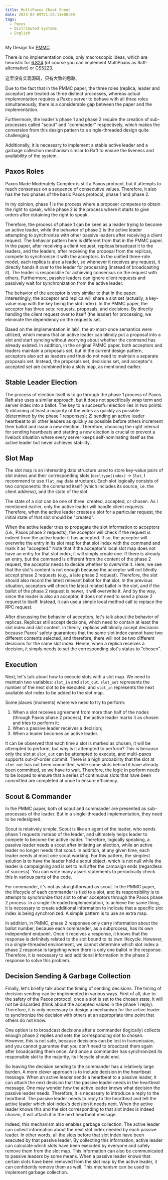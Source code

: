 ```yaml
---
title: MultiPaxos Cheat Sheet
date: 2023-03-09T21:25:11+08:00
tags:
  - Paxos
  - Distributed Systems
  - English
---
```


My Design for [PMMC](https://paxos.systems/).

There is no implementation code, only macroscopic ideas, which are heuristic for [6.824](http://nil.csail.mit.edu/6.824/2022/) (of course you can implement MultiPaxos as Raft-alternative) or [CS5223](https://nusmods.com/courses/CS5223/distributed-systems).

这里没有实现源码，只有大致的思路。

<!--more-->

Due to the fact that in the PMMC paper, the three roles (replica, leader and acceptor) are treated as three distinct processes, whereas actual implementation requires a Paxos server to behave with all three roles simultaneously, there is a considerable gap between the paper and the implementation.

Furthermore, the leader's phase 1 and phase 2 require the creation of sub-processes called "scout" and "commander" respectively, which makes the conversion from this design pattern to a single-threaded design quite challenging.

Additionally, it is necessary to implement a stable active leader and a garbage collection mechanism similar to Raft to ensure the liveness and availability of the system.

## Paxos Roles

Paxos Made Moderately Complex is still a Paxos protocol, but it attempts to reach consensus on a sequence of consecutive values. Therefore, it also has the two phases of the basic Paxos protocol, phase 1 and phase 2.

In my opinion, phase 1 is the process where a proposer competes to obtain the right to speak, while phase 2 is the process where it starts to give orders after obtaining the right to speak.

Therefore, the process of phase 1 can be seen as a leader trying to become an active leader, while the behavior of phase 2 is the active leader attempting to synchronize with other passive leaders after receiving a client request. The behavior pattern here is different from that in the PMMC paper. In the paper, after receiving a client request, replicas broadcast it to the leaders, and the leaders, after receiving the proposal from the replicas, compete to synchronize it with the acceptors. In the unified three-role model, each replica is also a leader, so whenever it receives any request, it directly hands it over to the leader for processing (instead of broadcasting it). The leader is responsible for achieving consensus on the request with others. Furthermore, passive leaders can ignore client requests and passively wait for synchronization from the active leader.

The behavior of the acceptor is very similar to that in the paper. Interestingly, the acceptor and replica will share a slot set (actually, a key-value map with the key being the slot index). In the PMMC paper, the acceptor has three sets: requests, proposals, and decisions. By directly handing the client request over to itself (the leader) for processing, we eliminate the dependency on the requests set.

Based on the implementation in lab1, the at-most-once semantics were utilized, which means that an active leader can blindly put a proposal into a slot and start syncing without worrying about whether the command has already existed. In addition, in the original PMMC paper, both acceptors and leaders maintain a proposals set, but in the current design pattern, acceptors also act as leaders and thus do not need to maintain a separate proposals set. Instead, the proposals set, decisions set, and acceptor's accepted set are combined into a slots map, as mentioned earlier.

## Stable Leader Election

The process of election itself is to go through the phase 1 process of Paxos. Raft also uses a similar approach, but it does not specifically wrap term and server index into a ballot. The key to a successful election lies in two points: 1) obtaining at least a majority of the votes as quickly as possible (determined by the phase 1 responses); 2) sending an active leader heartbeat to all other leaders as quickly as possible before others increment their ballot and issue a new election. Therefore, choosing the right interval for sending heartbeats and starting a new election is crucial to prevent a livelock situation where every server keeps self-nominating itself as the active leader but never achieves stability.

## Slot Map

The slot map is an interesting data structure used to store key-value pairs of slot indexs and their corresponding slots (`decltype(index)` -> `Slot`, I recommend to use `flat_map` data structure). Each slot logically consists of two components: the command itself (which includes its source, i.e. the client address), and the state of the slot.

The state of a slot can be one of three: created, accepted, or chosen. As I mentioned earlier, only the active leader will handle client requests. Therefore, when the active leader creates a slot for a particular request, the initial state of that slot should be "created".

When the active leader tries to propagate the slot information to acceptors (i.e., Paxos phase 2 requests), the acceptor will check if the request is indeed from the active leader it has accepted. If so, the acceptor will overwrite the entry in its slot map for that slot index with the command and mark it as "accepted." Note that if the acceptor's local slot map does not have an entry for that slot index, it will simply create one. If there is already an entry, but the command is different from the content of the phase 2 request, the acceptor needs to decide whether to overwrite it. Here, we see that the slot's content is not enough because the acceptor will not blindly accept phase 2 requests (e.g., a late phase 2 request). Therefore, the slot should also record the latest relevant ballot for that slot. In the previous situation, acceptors will check the latest related ballot in the slot, and if the ballot of the phase 2 request is newer, it will overwrite it. And by the way, since the leader is also an acceptor, it does not need to send a phase 2 request to itself. Instead, it can use a simple local method call to replace the RPC request.

After discussing the behavior of acceptors, let's talk about the behavior of replicas. Replicas still accept decisions, which need to contain at least the slot index and slot content. In theory, replicas will blindly accept decisions because Paxos' safety guarantees that the same slot index cannot have two different contents selected, and therefore, there will not be two different decisions for the same slot index. Hence, when a replica receives a decision, it simply needs to set the corresponding slot's status to "chosen".

## Execution

Next, let's talk about how to execute slots with a slot map. We need to maintain two variables: `slot_in` and `slot_out`. `slot_out` represents the number of the next slot to be executed, and `slot_in` represents the next available slot index to be added to the slot map.

Some places (moments) where we need to try to perform:

1. When a slot receives agreement from more than half of the nodes (through Paxos phase 2 process), the active leader marks it as chosen and tries to perform it;
2. When a passive leader receives a decision;
3. When a leader becomes an active leader.

It can be observed that each time a slot is marked as chosen, it will be attempted to perform, but why is it attempted to perform? This is because only the slot at `slot_out` can be attempted to execute, and multi-paxos supports out-of-order commit. There is a high probability that the slot at `slot_out` has not been committed, while some slots behind it have already been committed, so we have to wait. Therefore, the logic in perform needs to be looped to ensure that a series of continuous slots that have been committed are completed at once to ensure efficiency.

## Scout & Commander

In the PMMC paper, both of scout and commander are presented as sub-processes of the leader. But in a single-threaded implementation, they need to be redesigned.

Scout is relatively simple. Scout is like an agent of the leader, who sends phase 1 requests instead of the leader, and ultimately helps leader to compete to become the active leader. Therefore, logically speaking, a passive leader needs a scout after initiating an election, while an active leader no longer needs that scout. In addition, at any given time, each leader needs at most one scout working. For this pattern, the simplest solution is to have the leader hold a scout object, which is not null while the leader is campaigning and is set to null after the campaign ends (regardless of success). You can write many assert statements to periodically check this in various parts of the code.

For commander, it's not as straightforward as scout. In the PMMC paper, the lifecycle of each commander is tied to a slot, and its responsibility is to attempt to synchronize that slot to other acceptors through the Paxos phase 2 process. In a single-threaded implementation, to achieve the same thing, it is necessary to create additional information to indicate that a specific slot index is being synchronized. A simple pattern is to use an extra map.

In addition, in PMMC, phase 2 responses only carry information about the ballot number, because each commander, as a subprocess, has its own independent endpoint. Once it receives a response, it knows that the response is definitely related to the slot bound to its own lifecycle. However, in a single-threaded environment, we cannot determine which slot index a phase 2 response is targeting when there is only one ballot in the response. Therefore, it is necessary to add additional information in the phase 2 response to solve this problem.

## Decision Sending & Garbage Collection

Finally, let's briefly talk about the timing of sending decisions. The timing of decision sending can be implemented in various ways. First of all, due to the safety of the Paxos protocol, once a slot is set to the chosen state, it will not be discarded (think about the accepted values in the phase 1 reply). Therefore, it is only necessary to design a mechanism for the active leader to synchronize the decision with others at an appropriate time point that others do not know.

One option is to broadcast decisions after a commander (logically) collects enough phase 2 replies and sets the corresponding slot to chosen. However, this is not safe, because decisions can be lost in transmission, and you cannot guarantee that you don't need to broadcast them again after broadcasting them once. And once a commander has synchronized its responsible slot to the majority, its lifecycle should end.

So leaving the decision sending to the commander has a relatively large burden. A more clever approach is to include decision in the heartbeat message. When an active leader sends a heartbeat to a passive leader, it can attach the next decision that the passive leader needs in the heartbeat message. One may wonder how the active leader knows what decision the passive leader needs. Therefore, it is necessary to introduce a reply to the heartbeat. The passive leader needs to reply to the heartbeat and tell the active leader which slot index's decision it needs next. When the active leader knows this and the slot corresponding to that slot index is indeed chosen, it will attach it in the next heartbeat message.

Indeed, this mechanism also enables garbage collection. The active leader can collect information about the next slot index needed by each passive leader. In other words, all the slots before that slot index have been executed by that passive leader. By collecting this information, active leader can calculate which slots have been executed by everyone and safely remove them from the slot map. This information can also be communicated to passive leaders by some means. When a passive leader knows that certain slots have been removed from the slot map by the active leader, it can confidently remove them as well. This mechanism can be used to implement garbage collection.
